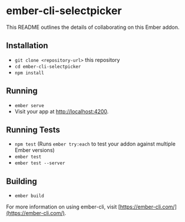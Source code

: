 # ember-cli-selectpicker

This README outlines the details of collaborating on this Ember addon.

## Installation

* `git clone <repository-url>` this repository
* `cd ember-cli-selectpicker`
* `npm install`

## Running

* `ember serve`
* Visit your app at [http://localhost:4200](http://localhost:4200).

## Running Tests

* `npm test` (Runs `ember try:each` to test your addon against multiple Ember versions)
* `ember test`
* `ember test --server`

## Building

* `ember build`

For more information on using ember-cli, visit [https://ember-cli.com/](https://ember-cli.com/).
